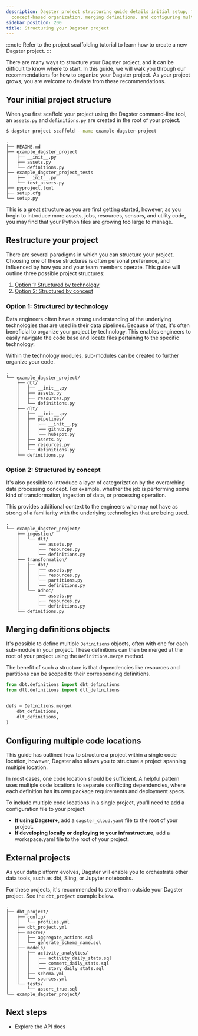 ```yaml
---
description: Dagster project structuring guide details initial setup, technology and
  concept-based organization, merging definitions, and configuring multiple code locations.
sidebar_position: 200
title: Structuring your Dagster project
---
```


:::note
Refer to the project scaffolding tutorial to learn how to create a new Dagster project.
:::

There are many ways to structure your Dagster project, and it can be difficult to know where to start. In this guide, we will walk you through our recommendations for how to organize your Dagster project. As your project grows, you are welcome to deviate from these recommendations.

## Your initial project structure

When you first scaffold your project using the Dagster command-line tool, an `assets.py` and `definitions.py` are created in the root of your project.

```sh
$ dagster project scaffold --name example-dagster-project
```

```
.
├── README.md
├── example_dagster_project
│   ├── __init__.py
│   ├── assets.py
│   └── definitions.py
├── example_dagster_project_tests
│   ├── __init__.py
│   └── test_assets.py
├── pyproject.toml
├── setup.cfg
└── setup.py
```

This is a great structure as you are first getting started, however, as you begin to introduce more assets, jobs, resources, sensors, and utility code, you may find that your Python files are growing too large to manage.

## Restructure your project

There are several paradigms in which you can structure your project. Choosing one of these structures is often personal preference, and influenced by how you and your team members operate. This guide will outline three possible project structures:

1. [Option 1: Structured by technology](#option-1-structured-by-technology)
2. [Option 2: Structured by concept](#option-2-structured-by-concept)


### Option 1: Structured by technology

Data engineers often have a strong understanding of the underlying technologies that are used in their data pipelines. Because of that, it's often beneficial to organize your project by technology. This enables engineers to easily navigate the code base and locate files pertaining to the specific technology.

Within the technology modules, sub-modules can be created to further organize your code.

```
.
└── example_dagster_project/
    ├── dbt/
    │   ├── __init__.py
    │   ├── assets.py
    │   ├── resources.py
    │   └── definitions.py
    ├── dlt/
    │   ├── __init__.py
    │   ├── pipelines/
    │   │   ├── __init__.py
    │   │   ├── github.py
    │   │   └── hubspot.py
    │   ├── assets.py
    │   ├── resources.py
    │   └── definitions.py
    └── definitions.py
```

### Option 2: Structured by concept

It's also possible to introduce a layer of categorization by the overarching data processing concept. For example, whether the job is performing some kind of transformation, ingestion of data, or processing operation.

This provides additional context to the engineers who may not have as strong of a familiarity with the underlying technologies that are being used.

```
.
└── example_dagster_project/
    ├── ingestion/
    │   └── dlt/
    │       ├── assets.py
    │       ├── resources.py
    │       └── definitions.py
    ├── transformation/
    │   ├── dbt/
    │   │   ├── assets.py
    │   │   ├── resources.py
    │   │   └── partitions.py
    │   │   └── definitions.py
    │   └── adhoc/
    │       ├── assets.py
    │       ├── resources.py
    │       └── definitions.py
    └── definitions.py
```

## Merging definitions objects

It's possible to define multiple `Definitions` objects, often with one for each sub-module in your project. These definitions can then be merged at the root of your project using the `Definitions.merge` method.

The benefit of such a structure is that dependencies like resources and partitions can be scoped to their corresponding definitions.

```py title="example-merge-definitions.py"
from dbt.definitions import dbt_definitions
from dlt.definitions import dlt_definitions


defs = Definitions.merge(
    dbt_definitions,
    dlt_definitions,
)
```

## Configuring multiple code locations

This guide has outlined how to structure a project within a single code location, however, Dagster also allows you to structure a project spanning multiple location.

In most cases, one code location should be sufficient. A helpful pattern uses multiple code locations to separate conflicting dependencies, where each definition has its own package requirements and deployment specs.

To include multiple code locations in a single project, you'll need to add a configuration file to your project:

- **If using Dagster+**, add a `dagster_cloud.yaml` file to the root of your project.
- **If developing locally or deploying to your infrastructure**, add a workspace.yaml file to the root of your project.

## External projects

As your data platform evolves, Dagster will enable you to orchestrate other data tools, such as dbt, Sling, or Jupyter notebooks.

For these projects, it's recommended to store them outside your Dagster project. See the `dbt_project` example below.

```
.
├── dbt_project/
│   ├── config/
│   │   └── profiles.yml
│   ├── dbt_project.yml
│   ├── macros/
│   │   ├── aggregate_actions.sql
│   │   └── generate_schema_name.sql
│   ├── models/
│   │   ├── activity_analytics/
│   │   │   ├── activity_daily_stats.sql
│   │   │   ├── comment_daily_stats.sql
│   │   │   └── story_daily_stats.sql
│   │   ├── schema.yml
│   │   └── sources.yml
│   └── tests/
│       └── assert_true.sql
└── example_dagster_project/
```

## Next steps

- Explore the <PyObject section="definitions" module="dagster" object="Definitions.merge" /> API docs
